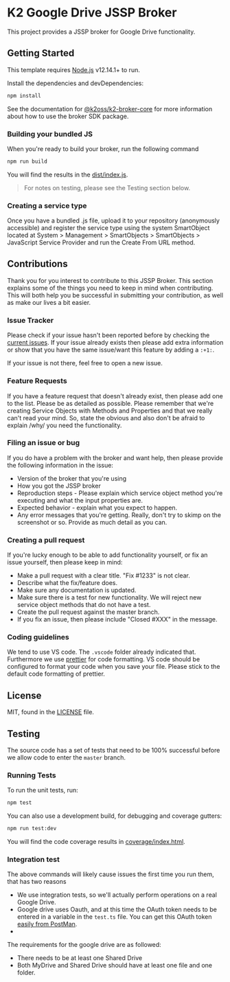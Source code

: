 # K2 Google Drive JSSP Broker

This project provides a JSSP broker for Google Drive functionality.

## Getting Started

This template requires [Node.js](https://nodejs.org/) v12.14.1+ to run.

Install the dependencies and devDependencies:

```bash
npm install
```

See the documentation for [@k2oss/k2-broker-core](https://www.npmjs.com/package/@k2oss/k2-broker-core)
for more information about how to use the broker SDK package.

### Building your bundled JS

When you're ready to build your broker, run the following command

```bash
npm run build
```

You will find the results in the [dist/index.js](./dist/index.js).

> For notes on testing, please see the Testing section below.

### Creating a service type

Once you have a bundled .js file, upload it to your repository (anonymously
accessible) and register the service type using the system SmartObject located
at System > Management > SmartObjects > SmartObjects > JavaScript Service
Provider and run the Create From URL method.

## Contributions

Thank you for you interest to contribute to this JSSP Broker. This section explains some of the things you need to keep in mind when contributing. This will both help you be successful in submitting your contribution, as well as make our lives a bit easier.

### Issue Tracker

Please check if your issue hasn't been reported before by checking the [current issues](https://github.com/k2workflow/GoogleDrive/issues). If your issue already exists then please add extra information or show that you have the same issue/want this feature by adding a `:+1:`.

If your issue is not there, feel free to open a new issue.

### Feature Requests

If you have a feature request that doesn't already exist, then please add one to the list. Please be as detailed as possible. Please remember that we're creating Service Objects with Methods and Properties and that we really can't read your mind. So, state the obvious and also don't be afraid to explain /why/ you need the functionality.

### Filing an issue or bug

If you do have a problem with the broker and want help, then please provide the following information in the issue:

- Version of the broker that you're using
- How you got the JSSP broker
- Reproduction steps - Please explain which service object method you're executing and what the input properties are.
- Expected behavior - explain what you expect to happen.
- Any error messages that you're getting. Really, don't try to skimp on the screenshot or so. Provide as much detail as you can.

### Creating a pull request

If you're lucky enough to be able to add functionality yourself, or fix an issue yourself, then please keep in mind:

- Make a pull request with a clear title. "Fix #1233" is not clear.
- Describe what the fix/feature does.
- Make sure any documentation is updated.
- Make sure there is a test for new functionality. We will reject new service object methods that do not have a test.
- Create the pull request against the master branch.
- If you fix an issue, then please include "Closed #XXX" in the message.

### Coding guidelines

We tend to use VS code. The `.vscode` folder already indicated that. Furthermore we use [prettier](https://prettier.io/) for code formatting. VS code should be configured to format your code when you save your file. Please stick to the default code formatting of prettier.

## License

MIT, found in the [LICENSE](./LICENSE) file.

## Testing

The source code has a set of tests that need to be 100% successful before we allow code to enter the `master` branch.

### Running Tests

To run the unit tests, run:

```bash
npm test
```

You can also use a development build, for debugging and coverage gutters:

```bash
npm run test:dev
```

You will find the code coverage results in [coverage/index.html](./coverage/index.html).

### Integration test

The above commands will likely cause issues the first time you run them, that has two reasons

- We use integration tests, so we'll actually perform operations on a real Google Drive.
- Google drive uses Oauth, and at this time the OAuth token needs to be entered in a variable in the `test.ts` file. You can get this OAuth token [easily from PostMan](https://stackoverflow.com/questions/32076503/using-postman-to-access-oauth-2-0-google-apis).
-

The requirements for the google drive are as followed:

- There needs to be at least one Shared Drive
- Both MyDrive and Shared Drive should have at least one file and one folder.
